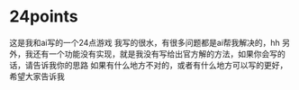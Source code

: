 # 24points
这是我和ai写的一个24点游戏
我写的很水，有很多问题都是ai帮我解决的，hh
另外，我还有一个功能没有实现，就是我没有写给出官方解的方法，如果你会写的话，请告诉我你的思路
如果有什么地方不对的，或者有什么地方可以写的更好，希望大家告诉我
